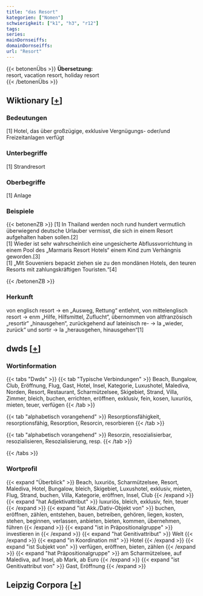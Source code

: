 ```yaml
---
title: "das Resort"
kategorien: ["Nomen"]
schwierigkeit: ["k1", "h3", "r12"]
tags:
series:
mainDornseiffs:
domainDornseiffs:
url: "Resort"
---
```


{{< betonenÜbs >}}
**Übersetzung:**  
resort, vacation resort, holiday resort  
{{< /betonenÜbs >}}

## Wiktionary [[+](https://de.wiktionary.org/wiki/Resort)]

### Bedeutungen
[1] Hotel, das über großzügige, exklusive Vergnügungs- oder/und Freizeitanlagen verfügt  

### Unterbegriffe
[1] Strandresort  

### Oberbegriffe
[1] Anlage  

### Beispiele
{{< betonenZB >}}
[1] In Thailand werden noch rund hundert vermutlich überwiegend deutsche Urlauber vermisst, die sich in einem Resort aufgehalten haben sollen.[2]  
[1] Wieder ist sehr wahrscheinlich eine ungesicherte Abflussvorrichtung in einem Pool des „Marmaris Resort Hotels“ einem Kind zum Verhängnis geworden.[3]  
[1] „Mit Souveniers bepackt ziehen sie zu den mondänen Hotels, den teuren Resorts mit zahlungskräftigen Touristen.“[4]  

{{< /betonenZB >}}
### Herkunft
von englisch resort → en „Ausweg, Rettung“ entlehnt, von mittelenglisch resort → enm „Hilfe, Hilfsmittel, Zuflucht“, übernommen von altfranzösisch „resortir“ „hinausgehen“, zurückgehend auf lateinisch re- → la „wieder, zurück“ und sortir → la „herausgehen, hinausgehen“[1]  



## dwds [[+](https://www.dwds.de/wb/Resort)]

### Wortinformation
{{< tabs "Dwds" >}}
{{< tab "Typische Verbindungen" >}}
Beach, Bungalow, Club, Eröffnung, Flug, Gast, Hotel, Insel, Kategorie, Luxushotel, Malediva, Norden, Resort, Restaurant, Scharmützelsee, Skigebiet, Strand, Villa, Zimmer, bleich, buchen, errichten, eröffnen, exklusiv, fein, kosen, luxuriös, mieten, teuer, verfügen
{{< /tab >}}

{{< tab "alphabetisch vorangehend" >}}
Resorptionsfähigkeit, resorptionsfähig, Resorption, Resorcin, resorbieren
{{< /tab >}}

{{< tab "alphabetisch vorangehend" >}}
Resorzin, resozialisierbar, resozialisieren, Resozialisierung, resp.
{{< /tab >}}

{{< /tabs >}}

### Wortprofil
{{< expand "Überblick" >}} Beach, luxuriös, Scharmützelsee, Resort, Malediva, Hotel, Bungalow, bleich, Skigebiet, Luxushotel, exklusiv, mieten, Flug, Strand, buchen, Villa, Kategorie, eröffnen, Insel, Club {{< /expand >}}
{{< expand "hat Adjektivattribut" >}} luxuriös, bleich, exklusiv, fein, teuer {{< /expand >}}
{{< expand "ist Akk./Dativ-Objekt von" >}} buchen, eröffnen, zählen, entstehen, bauen, betreiben, gehören, liegen, kosten, stehen, beginnen, verlassen, anbieten, bieten, kommen, übernehmen, führen {{< /expand >}}
{{< expand "ist in Präpositionalgruppe" >}} investieren in {{< /expand >}}
{{< expand "hat Genitivattribut" >}} Welt {{< /expand >}}
{{< expand "in Koordination mit" >}} Hotel {{< /expand >}}
{{< expand "ist Subjekt von" >}} verfügen, eröffnen, bieten, zählen {{< /expand >}}
{{< expand "hat Präpositionalgruppe" >}} am Scharmützelsee, auf Malediva, auf Insel, ab Mark, ab Euro {{< /expand >}}
{{< expand "ist Genitivattribut von" >}} Gast, Eröffnung {{< /expand >}}

## Leipzig Corpora [[+](https://corpora.uni-leipzig.de/en/res?word=Resort&corpusId=deu_newscrawl-public_2018)]

